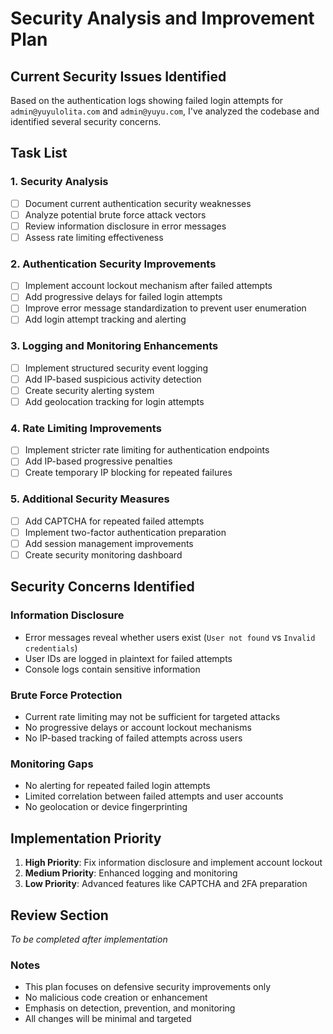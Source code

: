 # Security Analysis and Improvement Plan

## Current Security Issues Identified
Based on the authentication logs showing failed login attempts for `admin@yuyulolita.com` and `admin@yuyu.com`, I've analyzed the codebase and identified several security concerns.

## Task List

### 1. Security Analysis
- [ ] Document current authentication security weaknesses
- [ ] Analyze potential brute force attack vectors
- [ ] Review information disclosure in error messages
- [ ] Assess rate limiting effectiveness

### 2. Authentication Security Improvements
- [ ] Implement account lockout mechanism after failed attempts
- [ ] Add progressive delays for failed login attempts
- [ ] Improve error message standardization to prevent user enumeration
- [ ] Add login attempt tracking and alerting

### 3. Logging and Monitoring Enhancements
- [ ] Implement structured security event logging
- [ ] Add IP-based suspicious activity detection
- [ ] Create security alerting system
- [ ] Add geolocation tracking for login attempts

### 4. Rate Limiting Improvements  
- [ ] Implement stricter rate limiting for authentication endpoints
- [ ] Add IP-based progressive penalties
- [ ] Create temporary IP blocking for repeated failures

### 5. Additional Security Measures
- [ ] Add CAPTCHA for repeated failed attempts
- [ ] Implement two-factor authentication preparation
- [ ] Add session management improvements
- [ ] Create security monitoring dashboard

## Security Concerns Identified

### Information Disclosure
- Error messages reveal whether users exist (`User not found` vs `Invalid credentials`)
- User IDs are logged in plaintext for failed attempts
- Console logs contain sensitive information

### Brute Force Protection
- Current rate limiting may not be sufficient for targeted attacks
- No progressive delays or account lockout mechanisms
- No IP-based tracking of failed attempts across users

### Monitoring Gaps
- No alerting for repeated failed login attempts
- Limited correlation between failed attempts and user accounts
- No geolocation or device fingerprinting

## Implementation Priority
1. **High Priority**: Fix information disclosure and implement account lockout
2. **Medium Priority**: Enhanced logging and monitoring
3. **Low Priority**: Advanced features like CAPTCHA and 2FA preparation

## Review Section
*To be completed after implementation*

### Notes
- This plan focuses on defensive security improvements only
- No malicious code creation or enhancement
- Emphasis on detection, prevention, and monitoring
- All changes will be minimal and targeted